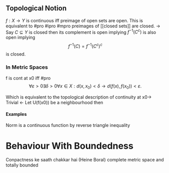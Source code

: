 ## Topological Notion

$f:X \to Y$ is continuous iff preimage of open sets are open. This is equivalent to #pro #ipro #mpro preimages of [[closed sets]] are closed. -> Say $C \subseteq Y$ is closed then its complement is open implying $f^{-1}(C^c)$ is also open implying 
$$
f^{-1} (C) = f^{-1}(C^c)^c 
$$
is closed.

### In Metric Spaces
f is cont at x0 iff #pro $$\forall \varepsilon > 0 \exists \delta  > 0 \forall x \in X : d(x,x_{0})<\delta \to  d(f(x),f(x_{0}))<\varepsilon.$$


Which is equivalent to the topological description of continuity at x0-> Trivial
<- Let U(f(x0)) be a neighbourhood then 

#### Examples
Norm is a continuous function by reverse triangle inequality 

# Behaviour With Boundedness

Conpactness ke saath chakkar hai (Heine Boral) complete metric space and totally bounded